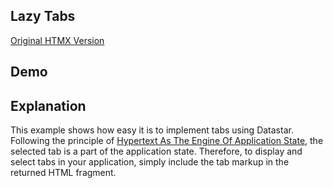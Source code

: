 ## Lazy Tabs

[Original HTMX Version](https://htmx.org/examples/tabs-hateoas/)

## Demo

<div id="lazy_tabs" data-on-load="@get('/examples/lazy_tabs/data')">
</div>

## Explanation

This example shows how easy it is to implement tabs using Datastar. Following the principle of [Hypertext As The Engine
Of Application State](https://en.wikipedia.org/wiki/HATEOAS), the selected tab is a part of the application state.
Therefore, to display and select tabs in your application, simply include the tab markup in the returned HTML fragment.